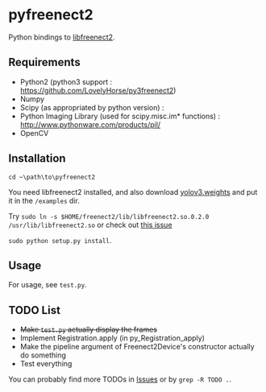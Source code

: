 pyfreenect2
===========

Python bindings to [libfreenect2](https://github.com/OpenKinect/libfreenect2).

Requirements
---------

- Python2 (python3 support : https://github.com/LovelyHorse/py3freenect2)
- Numpy
- Scipy (as appropriated by python version) : 
- Python Imaging Library (used for scipy.misc.im* functions) : http://www.pythonware.com/products/pil/
- OpenCV

Installation
---------
`cd ~\path\to\pyfreenect2`

You need libfreenect2 installed, and also download [yolov3.weights](https://pjreddie.com/media/files/yolov3.weights) and put it in the `/examples` dir.

Try `sudo ln -s $HOME/freenect2/lib/libfreenect2.so.0.2.0 /usr/lib/libfreenect2.so` or check out [this issue](https://github.com/remexre/pyfreenect2/issues/11)

`sudo python setup.py install`.

Usage
---------

For usage, see `test.py`.


TODO List
---------
 * ~~Make `test.py` actually display the frames~~
 * Implement Registration.apply (in py_Registration_apply)
 * Make the pipeline argument of Freenect2Device's constructor actually do something
 * Test everything

You can probably find more TODOs in [Issues](https://github.com/tikiking1/pyfreenect2/issues) or by `grep -R TODO .`.
